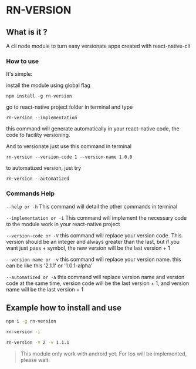 # RN-VERSION

## What is it ?

A cli node module to turn easy versionate apps created with react-native-cli

### How to use

It's simple:

install the module using global flag

`npm install -g rn-version`

go to react-native project folder in terminal and type

`rn-version --implementation`

this command will generate automatically in your react-native code, the code to facility versioning.

And to versionate just use this command in terminal

`rn-version --version-code 1 --version-name 1.0.0`

to automatized version, just try

`rn-version --automatized`

### Commands Help

`--help or -h`  This command will detail the other commands in terminal

`--implementation or -i` This command will implement the necessary code to the module work in your react-native project

`--version-code or -V` this command will replace your version code. This version should be an integer and always greater than the last, but if you want just pass + symbol, the new version will be the last version + 1

`--version-name or -v` this command will replace your version name. this can be like this '2.1.1' or  '1.0.1-alpha'

`--automatized or -a` this command will replace version name and version code at the same time, version code will be the last version + 1, and version name will be the last version + 1

## Example how to install and use

```bash
npm i -g rn-version

rn-version -i

rn-version -V 2 -v 1.1.1
```

> This module only work with android yet. For Ios will be implemented, please wait.

